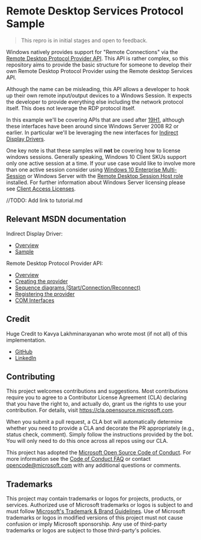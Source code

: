 # Remote Desktop Services Protocol Sample


> This repro is in initial stages and open to feedback.

Windows natively provides support for "Remote Connections" via the [Remote Desktop Protocol Provider API](https://docs.microsoft.com/en-us/windows/win32/termserv/custom-remote-desktop-protocols). This API is rather complex, so this repository aims to provide the basic structure for someone to develop their own Remote Desktop Protocol Provider using the Remote desktop Services API. 

Although the name can be misleading, this API allows a developer to hook up their own remote input/output devices to a Windows Session. It expects the developer to provide everything else including the network protocol itself. This does not leverage the RDP protocol itself.

In this example we'll be covering APIs that are used after [19H1](https://en.wikipedia.org/wiki/Windows_10_version_1903), although these interfaces have been around since Windows Server 2008 R2 or earlier. In particular we'll be leveraging the new interfaces for [Indirect Display Drivers](https://docs.microsoft.com/en-us/windows-hardware/drivers/display/indirect-display-driver-model-overview).

One key note is that these samples will **not** be covering how to license windows sessions. Generally speaking, Windows 10 Client SKUs support only one active session at a time. If your use case would like to involve more than one active session consider using [Windows 10 Enterprise Multi-Session](https://docs.microsoft.com/en-us/azure/virtual-desktop/windows-10-multisession-faq) or Windows Server with the [Remote Desktop Session Host role](https://docs.microsoft.com/en-us/windows-server/remote/remote-desktop-services/rds-roles) installed. For further information about Windows Server licensing please see [Client Access Licenses](https://www.microsoft.com/en-us/licensing/product-licensing/client-access-license).

//TODO: Add link to tutorial.md

## Relevant MSDN documentation
Indirect Display Driver:
- [Overview](https://docs.microsoft.com/en-us/windows-hardware/drivers/display/indirect-display-driver-model-overview)
- [Sample](https://docs.microsoft.com/en-us/samples/microsoft/windows-driver-samples/indirect-display-driver-sample/)

Remote Desktop Protocol Provider API:
- [Overview](https://docs.microsoft.com/en-us/windows/win32/termserv/custom-remote-desktop-protocols)
- [Creating the provider](https://docs.microsoft.com/en-us/windows/win32/termserv/creating-a-custom-remote-protocol)
- [Sequence diagrams (Start/Connection/Reconnect)](https://docs.microsoft.com/en-us/windows/win32/termserv/method-call-sequence)
- [Registering the provider](https://docs.microsoft.com/en-us/windows/win32/termserv/registering-the-custom-protocol)
- [COM Interfaces](https://docs.microsoft.com/en-us/windows/win32/termserv/custom-remote-protocol-interfaces)

## Credit

Huge Credit to Kavya Lakhminarayanan who wrote most (if not all) of this implementation.
- [GitHub](https://github.com/kavyaln2k)
- [LinkedIn](https://www.linkedin.com/in/kavyalakshminarayanan/)

## Contributing

This project welcomes contributions and suggestions.  Most contributions require you to agree to a Contributor License Agreement (CLA) declaring that you have the right to, and actually do, grant us the rights to use your contribution. For details, visit https://cla.opensource.microsoft.com.

When you submit a pull request, a CLA bot will automatically determine whether you need to provide a CLA and decorate the PR appropriately (e.g., status check, comment). Simply follow the instructions provided by the bot. You will only need to do this once across all repos using our CLA.

This project has adopted the [Microsoft Open Source Code of Conduct](https://opensource.microsoft.com/codeofconduct/).
For more information see the [Code of Conduct FAQ](https://opensource.microsoft.com/codeofconduct/faq/) or contact [opencode@microsoft.com](mailto:opencode@microsoft.com) with any additional questions or comments.


## Trademarks

This project may contain trademarks or logos for projects, products, or services. Authorized use of Microsoft trademarks or logos is subject to and must follow 
[Microsoft's Trademark & Brand Guidelines](https://www.microsoft.com/en-us/legal/intellectualproperty/trademarks/usage/general).
Use of Microsoft trademarks or logos in modified versions of this project must not cause confusion or imply Microsoft sponsorship.
Any use of third-party trademarks or logos are subject to those third-party's policies.
